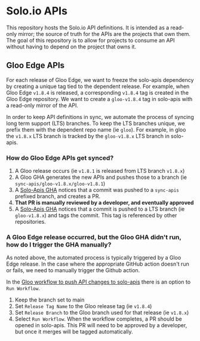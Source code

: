 # Solo.io APIs
This repository hosts the Solo.io API definitions. It is intended as a read-only mirror; the source of truth for the 
APIs are the projects that own them. The goal of this repository is to allow for projects to consume an API 
without having to depend on the project that owns it.

## Gloo Edge APIs
For each release of Gloo Edge, we want to freeze the solo-apis dependency by creating a unique tag tied to the dependent release. For example, when Gloo Edge `v1.8.4` is released, a corresponding `v1.8.4` tag is created in the Gloo Edge repository. We want to create a `gloo-v1.8.4` tag in solo-apis with a read-only mirror of the API.

In order to keep API definitions in sync, we automate the process of syncing long term support (LTS) branches. To keep the LTS branches unique, we prefix them with the dependent repo name (ie `gloo`). For example, in gloo the `v1.8.x` LTS branch is tracked by the `gloo-v1.8.x` LTS branch in solo-apis.

### How do Gloo Edge APIs get synced?

1. A Gloo release occurs (ie `v1.8.1` is released from LTS branch `v1.8.x`)
1. A Gloo GHA generates the new APIs and pushes those to a branch (ie `sync-apis/gloo-v1.8.x/gloo-v1.8.1`)
1. A [Solo-Apis GHA](.github/workflows/README.md#create-pr-for-lts-branch) notices that a commit was pushed to a `sync-apis` prefixed branch, and creates a PR.
1. **That PR is manually reviewed by a developer, and eventually approved**
1. A [Solo-Apis GHA](.github/workflows/README.md/#tag-commit-on-lts-branch) notices that a commit is pushed to a LTS branch (ie `gloo-v1.8.x`) and tags the commit. This tag is referenced by other repositories.

### A Gloo Edge release occurred, but the Gloo GHA didn't run, how do I trigger the GHA manually?
As noted above, the automated process is typically triggered by a Gloo Edge release. In the case where the appropriate GitHub action doesn't run or fails, we need to manually trigger the Github action.

In the [Gloo workflow to push API changes to solo-apis](https://github.com/solo-io/gloo/actions/workflows/push-solo-apis-branch.yaml) there is an option to `Run Workflow`.

1. Keep the branch set to main
1. Set `Release Tag Name` to the Gloo release tag (ie `v1.8.4`)
1. Set `Release Branch` to the Gloo branch used for that release (ie `v1.8.x`)
1. Select `Run Workflow`. When the workflow completes, a PR should be opened in solo-apis. This PR will need to be approved by a developer, but once it merges will be tagged automatically.
